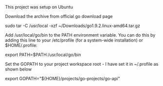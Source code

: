 

This project was setup on Ubuntu

Download the archive from official go download page

sudo tar -C /usr/local -xzf ~/Downloads/go1.9.2.linux-amd64.tar.gz

Add /usr/local/go/bin to the PATH environment variable. You can do this by adding this line to your /etc/profile (for a system-wide installation) or $HOME/.profile:

export PATH=$PATH:/usr/local/go/bin

Set the GOPATH to your project workspace root - I have set it in ~/.profile as shown below

export GOPATH="${HOME}/projects/go-projects/go-api"

